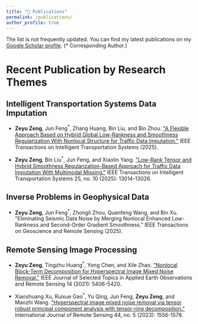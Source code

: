 ```yaml
---
title: "📝 Publications"
permalink: /publications/
author_profile: true
---
```


<!-- {% if author.googlescholar %}
  You can also find my articles on <u><a href="{{author.googlescholar}}">my Google Scholar profile</a>.</u>
{% endif %}

{% include base_path %}

{% for post in site.publications reversed %}
  {% include archive-single.html %}
{% endfor %} -->

The list is not frequently updated. You can find my latest publications on my [Google Scholar profile](https://scholar.google.com.hk/citations?view_op=list_works&hl=en&user=t3icTAIAAAAJ). (* Corresponding Author.)



Recent Publication by Research Themes
=====

Intelligent Transportation Systems Data Imputation
-----
* <strong>Zeyu Zeng</strong>, Jun Feng<sup>*</sup>, Zhang Huang, Bin Liu, and Bin Zhou. ["A Flexible Approach Based on Hybrid Global Low-Rankness and Smoothness Regularization With Nonlocal Structure for Traffic Data Imputation."](https://ieeexplore.ieee.org/abstract/document/10897310) IEEE Transactions on Intelligent Transportation Systems (2025).

* <strong>Zeyu Zeng</strong>, Bin Liu<sup>*</sup>, Jun Feng, and Xiaolin Yang. ["Low-Rank Tensor and Hybrid Smoothness Regularization-Based Approach for Traffic Data Imputation With Multimodal Missing."](https://ieeexplore.ieee.org/abstract/document/10637250) IEEE Transactions on Intelligent Transportation Systems 25, no. 10 (2025): 13014-13026.

Inverse Problems in Geophysical Data
-----
* <strong>Zeyu Zeng</strong>, Jun Feng<sup>*</sup>, Zhongli Zhou, Quanfeng Wang, and Bin Xu. "Eliminating Seismic Data Noise by Merging Nonlocal Enhanced Low-Rankness and Second-Order Gradient Smoothness." IEEE Transactions on Geoscience and Remote Sensing (2025).

Remote Sensing Image Processing
-----
* <strong>Zeyu Zeng</strong>, Tingzhu Huang<sup>*</sup>, Yong Chen, and Xile Zhao. ["Nonlocal Block-Term Decomposition for Hyperspectral Image Mixed Noise Removal."](https://ieeexplore.ieee.org/abstract/document/9428531) IEEE Journal of Selected Topics in Applied Earth Observations and Remote Sensing 14 (2021): 5406-5420.

* Xiaoshuang Xu, Ruixue Gao<sup>*</sup>, Yu Qing, Jun Feng, <strong>Zeyu Zeng</strong>, and Maozhi Wang. ["Hyperspectral image mixed noise removal via tensor robust principal component analysis with tensor-ring decomposition."](https://www.tandfonline.com/doi/abs/10.1080/01431161.2023.2187720) International Journal of Remote Sensing 44, no. 5 (2023): 1556-1578.
